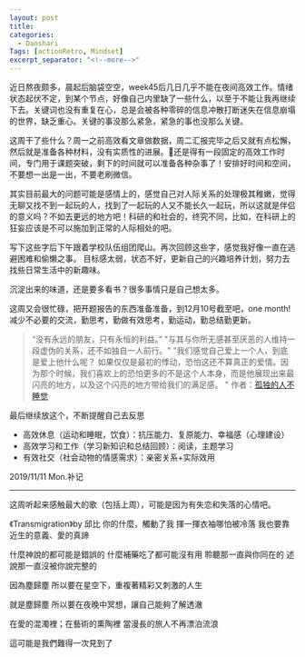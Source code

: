```yaml
---
layout: post
title:
categories:
  - Danshari
Tags: [actionRetro, Mindset]
excerpt_separator: "<!--more-->"
---
```



近日熬夜颇多，晨起后脑袋空空，week45后几日几乎不能在夜间高效工作。情绪状态起伏不定，到某个节点，好像自己内里缺了一些什么，以至于不能让我再继续下去。关键词也没有重复在心，总是会被各种零碎的信息冲散打断迷失在信息崩塌的世界，缺乏重心。关键的事没那么紧急，紧急的事也没那么关键。

这周干了些什么？周一之前高效看文章做数据，周二汇报完毕之后又就有点松懈，然后就是准备各种材料，没有实质性的进展。🤔还是得有一段固定的高效工作时间，专门用于课题突破，剩下的时间就可以准备各种杂事了！安排好时间和空间，不要想一出是一出，不要老刷微信。

其实目前最大的问题可能是感情上的，感觉自己对人际关系的处理极其稚嫩，觉得无聊又找不到一起玩的人，找到了一起玩的人又不能长久一起玩，所以这就是伴侣的意义吗？不如去更远的地方吧！科研的和社会的，终究不同，比如，在科研上的狂妄应该是不可以施加到正常的人际相处的吧。

写下这些字后下午跟着学校队伍组团爬山。再次回顾这些字，感觉我好像一直在逃避困难和偷懒之事。
目标感太弱，状态不好，更新自己的兴趣培养计划，努力去找些日常生活中的新趣味。


沉淀出来的味道，还是要多看书？很多事情只是自己想太多。

这周又会很忙碌，把开题报告的东西准备准备，到12月10号截至吧，one month!减少不必要的交流，勤思考，勤做有效思考，勤运动，勤总结勤更新。



>“没有永远的朋友，只有永恒的利益。”
>"与其与你所无感甚至厌恶的人维持一段虚伪的关系，还不如独自一人前行。"
>"我们感觉自己爱上一个人，到底是爱上他什么呢？
如果仅仅是最初的悸动，恐怕这还不算真正的爱情。因为那个时候，我们喜欢上的恐怕更多的不是这个人本身，而是他展现出来最闪亮的地方，以及这个闪亮的地方带给我们的满足感。
"
作者：[孤独的人不睡觉](https://www.jianshu.com/p/3266aaa97e7d)


最后继续放这个，不断提醒自己去反思
 - 高效休息（运动和睡眠，饮食）：抗压能力、复原能力、幸福感（心理建设）
 - 高效学习和工作（学习新知识和总结回顾）：阅读，主题学习
 - 有效社交（社会动物的情感需求）：亲密关系+实际效用

2019/11/11 Mon.补记

---

这周听起来感触最大的歌（包括上周），可能是因为有失恋和失落的心情吧。

《Transmigration》by 邱比
你的什麼，觸動了我
揮一揮衣袖哪怕被冷落
我也要靠近生的意義、愛的真諦

什麼神說的都可能是錯誤的
什麼補藥吃了都可能沒有用
聆聽那一直與你同在的
述說那一直沒被你說完整的

因為塵歸塵
所以要在星空下，重複著精彩又刺激的人生

就是塵歸塵
所以要在夜晚中冥想，讓自己能夠了解透澈

在愛的混濁裡；在藝術的熏陶裡
當漫長的旅人不再漂泊流浪

這可能是我們難得一次見到了
